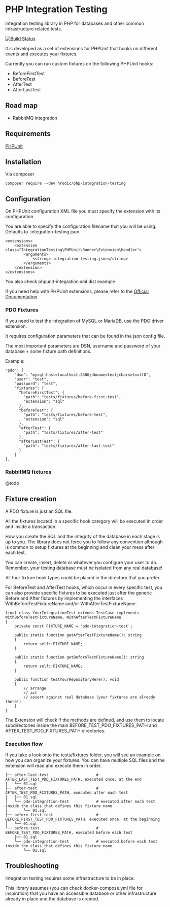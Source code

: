 # PHP Integration Testing

Integration testing library in PHP for databases and other common infrastructure related tests.

[![Build Status](https://travis-ci.com/hrodic/php-integration-testing.svg?branch=master)](https://travis-ci.com/hrodic/php-integration-testing)

It is developed as a set of extensions for PHPUnit that hooks on different events and executes your fixtures.

Currently you can run custom fixtures on the following PHPUnit hooks:

* BeforeFirstTest
* BeforeTest
* AfterTest
* AfterLastTest

## Road map

* RabbitMQ integration


## Requirements

[PHPUnit](https://phpunit.readthedocs.io/en/9.1)

## Installation

Via composer

```
composer require --dev hrodic/php-integration-testing
```

## Configuration

On PHPUnit configuration XML file you must specify the extension with its configuration.

You are able to specify the configuration filename that you will be using. Defaults to .integration-testing.json

```
<extensions>
    <extension class="IntegrationTesting\PHPUnit\Runner\Extension\Handler">
        <arguments>
            <string>.integration-testing.json</string>
        </arguments>
    </extension>
</extensions>
```

You also check phpunit-integration.xml.dist example

If you need help with PHPUnit extensions, please refer to the [Official Documentation](https://phpunit.readthedocs.io/en/9.1/configuration.html#the-extensions-element)

### PDO Fixtures

If you need to test the integration of MySQL or MariaDB, use the PDO driver extension.

It requires configuration parameters that can be found in the json config file.

The most important parameters are DSN, username and password of your database + some fixture path definitions.

Example: 
```
"pdo": {
    "dsn": "mysql:host=localhost:3306;dbname=test;charset=utf8",
    "user": "test",
    "password": "test",
    "fixtures": {
      "beforeFirstTest": {
        "path": "tests/fixtures/before-first-test",
        "extension": "sql"
      },
      "beforeTest": {
        "path": "tests/fixtures/before-test",
        "extension": "sql"
      },
      "afterTest": {
        "path": "tests/fixtures/after-test"
      },
      "afterLastTest": {
        "path": "tests/fixtures/after-last-test"
      }
    }
},
```

### RabbitMQ fixtures

@todo

## Fixture creation

A PDO fixture is just an SQL file. 

All the fixtures located in a specific hook category will be executed in order and inside a transaction.

How you create the SQL and the integrity of the database in each stage is up to you. The library does not force you
to follow any convention although is common to setup fixtures at the beginning and clean your mess after each test.

You can create, insert, delete or whatever you configure your user to do. Remember, your testing database must be isolated 
from any real database!

All four fixture hook types could be placed in the directory that you prefer.

For BeforeTest and AfterTest hooks, which occur in every specific test, you can also provide specific fixtures to be executed
just after the generic Before and After fixtures by implementing the interfaces WithBeforeTestFixtureName and/or WithAfterTestFixtureName.

```
final class YourIntegrationTest extends TestCase implements WithBeforeTestFixtureName, WithAfterTestFixtureName
{
    private const FIXTURE_NAME = 'pdo-integration-test';

    public static function getAfterTestFixtureName(): string
    {
        return self::FIXTURE_NAME;
    }

    public static function getBeforeTestFixtureName(): string
    {
        return self::FIXTURE_NAME;
    }

    public function testYourRepositoryHere(): void
    {
        // arrange
        // act
        // assert against real database (your fixtures are already there!)       
    }
}
```

The Extension will check if the methods are defined, and use them to locate subdirectories inside the main
BEFORE_TEST_PDO_FIXTURES_PATH and AFTER_TEST_PDO_FIXTURES_PATH directories.

### Execution flow

If you take a look onto the tests/fixtures folder, you will see an example on how you can organize your fixtures.
You can have multiple SQL files and the extension will read and execute them in order.

```
├── after-last-test                     # AFTER_LAST_TEST_PDO_FIXTURES_PATH, executed once, at the end
│   └── 01.sql
├── after-test                          # AFTER_TEST_PDO_FIXTURES_PATH, executed after each test
│   ├── 01.sql
│   └── pdo-integration-test            # executed after each test inside the class that defines this fixture name
│       └── 01.sql
├── before-first-test                   # BEFORE_FIRST_TEST_PDO_FIXTURES_PATH, executed once, at the beginning
│   └── 01.sql
└── before-test                         # BEFORE_TEST_PDO_FIXTURES_PATH, executed before each test
    ├── 01.sql
    └── pdo-integration-test            # executed before each test inside the class that defines this fixture name
        └── 01.sql
```

## Troubleshooting

Integration testing requires some infrastructure to be in place.

This library assumes (you can check docker-compose.yml file for inspiration) that you have an accessible database
or other infrastructure already in place and the database is created.